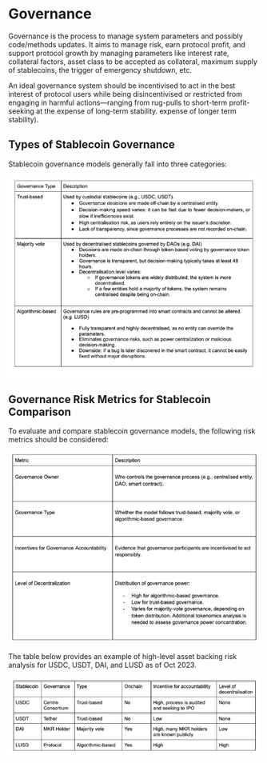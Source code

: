# Governance

Governance is the process to manage system parameters and possibly code/methods updates. It aims to manage risk, earn protocol profit, and support protocol growth by managing parameters like interest rate, collateral factors, asset class to be accepted as collateral, maximum supply of stablecoins, the trigger of emergency shutdown, etc. 

An ideal governance system should be incentivised to act in the best interest of protocol users while being disincentivised or restricted from engaging in harmful actions—ranging from rug-pulls to short-term profit-seeking at the expense of long-term stability.
expense of longer term stability).

## Types of Stablecoin Governance
Stablecoin governance models generally fall into three categories:

![alt text](https://github.com/tamamatammy/sraf/blob/main/research/images/governance_type.jpg)

## Governance Risk Metrics for Stablecoin Comparison
To evaluate and compare stablecoin governance models, the following risk metrics should be considered:

![alt text](https://github.com/tamamatammy/sraf/blob/main/research/images/governance_metrics.jpg)

The table below provides an example of high-level asset backing risk analysis for USDC, USDT, DAI, and LUSD as of Oct 2023.

![alt text](https://github.com/tamamatammy/sraf/blob/main/research/images/governance_example.jpg)
